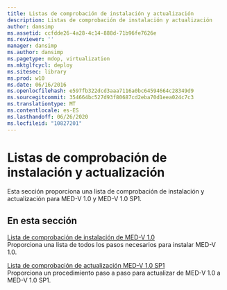 ```yaml
---
title: Listas de comprobación de instalación y actualización
description: Listas de comprobación de instalación y actualización
author: dansimp
ms.assetid: ccfdde26-4a28-4c14-888d-71b96fe7626e
ms.reviewer: ''
manager: dansimp
ms.author: dansimp
ms.pagetype: mdop, virtualization
ms.mktglfcycl: deploy
ms.sitesec: library
ms.prod: w10
ms.date: 06/16/2016
ms.openlocfilehash: e597fb322dcd3aaa7116a0bc64594664c28349d9
ms.sourcegitcommit: 354664bc527d93f80687cd2eba70d1eea024c7c3
ms.translationtype: MT
ms.contentlocale: es-ES
ms.lasthandoff: 06/26/2020
ms.locfileid: "10827201"
---
```

# Listas de comprobación de instalación y actualización


Esta sección proporciona una lista de comprobación de instalación y actualización para MED-V 1.0 y MED-V 1.0 SP1.

## En esta sección


<a href="" id="med-v-1-0-installation-checklist"></a>[Lista de comprobación de instalación de MED-V 1.0](med-v-10-installation-checklist.md)  
Proporciona una lista de todos los pasos necesarios para instalar MED-V 1.0.

<a href="" id="med-v-1-0-sp1-upgrade-checklist"></a>[Lista de comprobación de actualización MED-V 1.0 SP1](med-v-10-sp1-upgrade-checklistmedv-10-sp1.md)  
Proporciona un procedimiento paso a paso para actualizar de MED-V 1.0 a MED-V 1.0 SP1.

 

 





